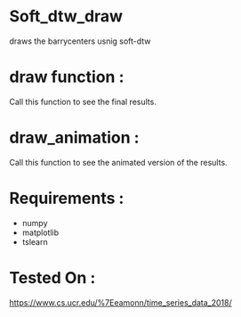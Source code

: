 # Soft_dtw_draw
draws the barrycenters usnig soft-dtw

# draw function :

Call this function to see the final results.

# draw_animation :

Call this function to see the animated version of the results.

# Requirements :

* numpy
* matplotlib
* tslearn

# Tested On :

https://www.cs.ucr.edu/%7Eeamonn/time_series_data_2018/

